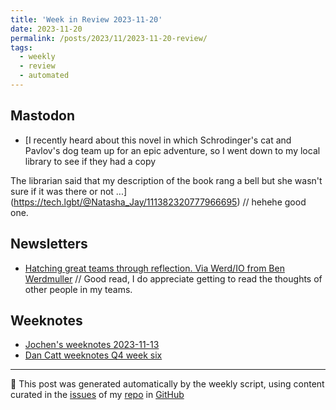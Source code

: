 ```yaml
---
title: 'Week in Review 2023-11-20'
date: 2023-11-20
permalink: /posts/2023/11/2023-11-20-review/
tags:
  - weekly
  - review
  - automated
---
```

## Mastodon
-  [I recently heard about this novel in which Schrodinger's cat and Pavlov's dog team up for an epic adventure, so I went down to my local library to see if they had a copy

The librarian said that my description of the book rang a bell but she wasn't sure if it was there or not ...](https://tech.lgbt/@Natasha_Jay/111382320777966695) // hehehe good one.

## Newsletters
-  [Hatching great teams through reflection. Via Werd/IO from Ben Werdmuller](https://newsletter.werd.io/p/hatching-great-teams-through-reflection) // Good read, I do appreciate getting to read the thoughts of other people in my teams.

## Weeknotes
-  [Jochen's weeknotes 2023-11-13](https://wersdoerfer.de/blogs/ephes_blog/weeknotes-2023-11-13/)
-  [Dan Catt weeknotes Q4 week six](https://youtu.be/flx172tpfCE?si=yleUzY56lUOfapu1)

***
🤖 This post was generated automatically by the weekly script, using content curated in the [issues](https://github.com/nateraluis/nateraluis.github.io/issues) of my [repo](https://github.com/nateraluis/nateraluis.github.io/) in [GitHub](https://github.com/nateraluis)
